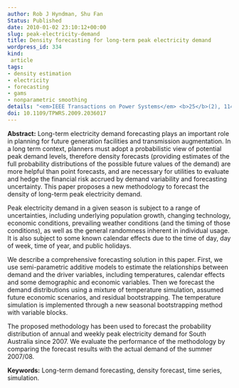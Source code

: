 ```yaml
---
author: Rob J Hyndman, Shu Fan
Status: Published
date: 2010-01-02 23:10:12+00:00
slug: peak-electricity-demand
title: Density forecasting for long-term peak electricity demand
wordpress_id: 334
kind:
 article
tags:
- density estimation
- electricity
- forecasting
- gams
- nonparametric smoothing
details: "<em>IEEE Transactions on Power Systems</em> <b>25</b>(2), 1142-1153"
doi: 10.1109/TPWRS.2009.2036017
---
```


**Abstract:** Long-term electricity demand forecasting plays an important role in planning for future generation facilities and transmission augmentation. In a long term context, planners must adopt a probabilistic view of potential peak demand levels, therefore density forecasts (providing estimates of the full probability distributions of the possible future values of the demand) are more helpful than point forecasts, and are necessary for utilities to evaluate and hedge the financial risk accrued by demand variability and forecasting uncertainty. This paper proposes a new methodology to forecast the density of long-term peak electricity demand.

Peak electricity demand in a given season is subject to a range of uncertainties, including underlying population growth, changing technology, economic conditions, prevailing weather conditions (and the timing of those conditions), as well as the general randomness inherent in individual usage. It is also subject to some known calendar effects due to the time of day, day of week, time of year, and public holidays.

We describe a comprehensive forecasting solution in this paper. First, we use semi-parametric additive models to estimate the relationships between demand and the driver variables, including temperatures, calendar effects and some demographic and economic variables. Then we forecast the demand distributions using a mixture of temperature simulation, assumed future economic scenarios, and residual bootstrapping. The temperature simulation is implemented through a new seasonal bootstrapping method with variable blocks.

The proposed methodology has been used to forecast the probability distribution of annual and weekly peak electricity demand for South Australia since 2007. We evaluate the performance of the methodology by comparing the forecast results with the actual demand of the summer 2007/08.

**Keywords:** Long-term demand forecasting, density forecast, time series, simulation.
